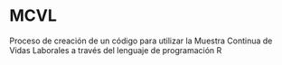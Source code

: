 # MCVL

Proceso de creación de un código para utilizar la Muestra Continua de Vidas Laborales a través del lenguaje de programación R
